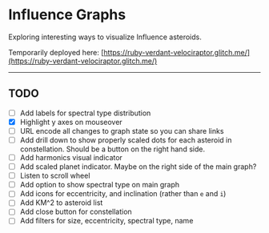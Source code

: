 # Influence Graphs

Exploring interesting ways to visualize Influence asteroids.

Temporarily deployed here: [https://ruby-verdant-velociraptor.glitch.me/](https://ruby-verdant-velociraptor.glitch.me/)

---
## TODO

- [ ] Add labels for spectral type distribution
- [x] Highlight y axes on mouseover
- [ ] URL encode all changes to graph state so you can share links
- [ ] Add drill down to show properly scaled dots for each asteroid in constellation. Should be a button on the right hand side.
- [ ] Add harmonics visual indicator
- [ ] Add scaled planet indicator. Maybe on the right side of the main graph?
- [ ] Listen to scroll wheel
- [ ] Add option to show spectral type on main graph
- [ ] Add icons for eccentricity, and inclination (rather than `e` and `i`)
- [ ] Add KM^2 to asteroid list
- [ ] Add close button for constellation
- [ ] Add filters for size, eccentricity, spectral type, name